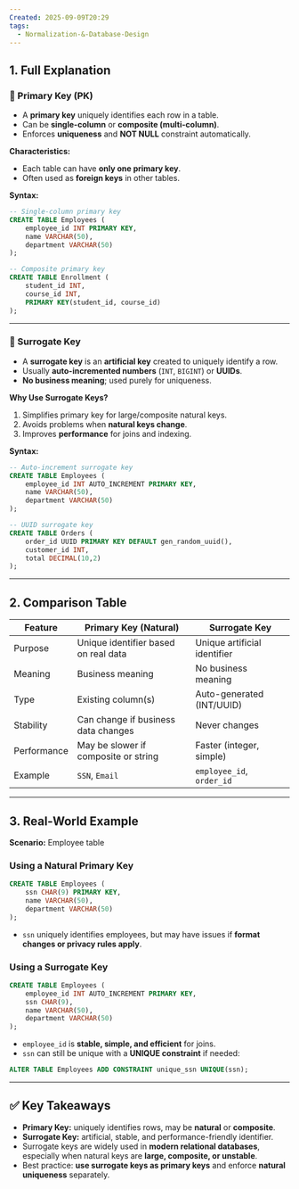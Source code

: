 ```yaml
---
Created: 2025-09-09T20:29
tags:
  - Normalization-&-Database-Design
---
```

## 1. Full Explanation

### 🔹 Primary Key (PK)

- A **primary key** uniquely identifies each row in a table.
- Can be **single-column** or **composite (multi-column)**.
- Enforces **uniqueness** and **NOT NULL** constraint automatically.

**Characteristics:**

- Each table can have **only one primary key**.
- Often used as **foreign keys** in other tables.

**Syntax:**

```SQL
-- Single-column primary key
CREATE TABLE Employees (
    employee_id INT PRIMARY KEY,
    name VARCHAR(50),
    department VARCHAR(50)
);

-- Composite primary key
CREATE TABLE Enrollment (
    student_id INT,
    course_id INT,
    PRIMARY KEY(student_id, course_id)
);

```

---

### 🔹 Surrogate Key

- A **surrogate key** is an **artificial key** created to uniquely identify a row.
- Usually **auto-incremented numbers** (`INT`, `BIGINT`) or **UUIDs**.
- **No business meaning**; used purely for uniqueness.

**Why Use Surrogate Keys?**

1. Simplifies primary key for large/composite natural keys.
2. Avoids problems when **natural keys change**.
3. Improves **performance** for joins and indexing.

**Syntax:**

```SQL
-- Auto-increment surrogate key
CREATE TABLE Employees (
    employee_id INT AUTO_INCREMENT PRIMARY KEY,
    name VARCHAR(50),
    department VARCHAR(50)
);

-- UUID surrogate key
CREATE TABLE Orders (
    order_id UUID PRIMARY KEY DEFAULT gen_random_uuid(),
    customer_id INT,
    total DECIMAL(10,2)
);

```

---

## 2. Comparison Table

|Feature|Primary Key (Natural)|Surrogate Key|
|---|---|---|
|Purpose|Unique identifier based on real data|Unique artificial identifier|
|Meaning|Business meaning|No business meaning|
|Type|Existing column(s)|Auto-generated (INT/UUID)|
|Stability|Can change if business data changes|Never changes|
|Performance|May be slower if composite or string|Faster (integer, simple)|
|Example|`SSN`, `Email`|`employee_id`, `order_id`|

---

## 3. Real-World Example

**Scenario:** Employee table

### Using a Natural Primary Key

```SQL
CREATE TABLE Employees (
    ssn CHAR(9) PRIMARY KEY,
    name VARCHAR(50),
    department VARCHAR(50)
);

```

- `ssn` uniquely identifies employees, but may have issues if **format changes or privacy rules apply**.

### Using a Surrogate Key

```SQL
CREATE TABLE Employees (
    employee_id INT AUTO_INCREMENT PRIMARY KEY,
    ssn CHAR(9),
    name VARCHAR(50),
    department VARCHAR(50)
);

```

- `employee_id` is **stable, simple, and efficient** for joins.
- `ssn` can still be unique with a **UNIQUE constraint** if needed:

```SQL
ALTER TABLE Employees ADD CONSTRAINT unique_ssn UNIQUE(ssn);

```

---

## ✅ Key Takeaways

- **Primary Key:** uniquely identifies rows, may be **natural** or **composite**.
- **Surrogate Key:** artificial, stable, and performance-friendly identifier.
- Surrogate keys are widely used in **modern relational databases**, especially when natural keys are **large, composite, or unstable**.
- Best practice: **use surrogate keys as primary keys** and enforce **natural uniqueness** separately.